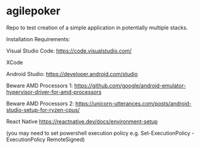 # agilepoker

Repo to test creation of a simple application in potentially multiple stacks.

Installation Requirements:

Visual Studio Code:
https://code.visualstudio.com/

XCode

Android Studio:
https://developer.android.com/studio

Beware AMD Processors 1:
https://github.com/google/android-emulator-hypervisor-driver-for-amd-processors

Beware AMD Processors 2:
https://unicorn-utterances.com/posts/android-studio-setup-for-ryzen-cpus/


React Native
https://reactnative.dev/docs/environment-setup

(you may need to set powershell execution policy e.g. Set-ExecutionPolicy -ExecutionPolicy RemoteSigned)


